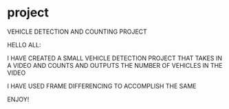# project

VEHICLE DETECTION AND COUNTING PROJECT


HELLO ALL:

I HAVE CREATED A SMALL VEHICLE DETECTION PROJECT THAT TAKES IN A VIDEO AND COUNTS AND OUTPUTS THE NUMBER OF VEHICLES IN THE VIDEO

I HAVE USED FRAME DIFFERENCING TO ACCOMPLISH THE SAME

ENJOY!
